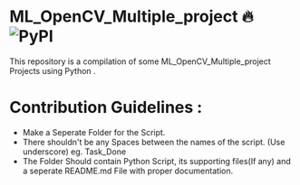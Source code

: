 # ML_OpenCV_Multiple_project :fire: <img alt="PyPI" src="https://warehouse-camo.cmh1.psfhosted.org/18509a25dde64f893bd96f21682bd6211c3d4e80/68747470733a2f2f696d672e736869656c64732e696f2f707970692f707976657273696f6e732f64796e61636f6e662e737667">

This repository is a compilation of some ML_OpenCV_Multiple_project Projects using Python . 

# Contribution Guidelines :

  - Make a Seperate Folder for the Script.
  - There shouldn't be any Spaces between the names of the script. (Use underscore) eg. Task_Done
  - The Folder Should contain Python Script, its supporting files(If any) and a seperate README.md File with proper documentation.
